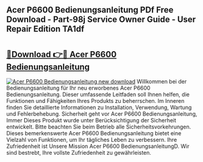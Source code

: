 ## Acer P6600 Bedienungsanleitung PDf Free Download - Part-98j Service Owner Guide - User Repair Edition TA1df

# <h2><a href="http://df11ss.blite.top/?on=Acer+P6600+Bedienungsanleitung">🔗Download 👉🔴 Acer P6600 Bedienungsanleitung</a></h2>

[![Acer P6600 Bedienungsanleitung new download](https://i.imgur.com/lujVjoI.png)](http://df11ss.blite.top/?on=Acer+P6600+Bedienungsanleitung)
Willkommen bei der Bedienungsanleitung für Ihr neu erworbenes Acer P6600 Bedienungsanleitung. Dieser umfassende Leitfaden soll Ihnen helfen, die Funktionen und Fähigkeiten Ihres Produkts zu beherrschen. Im Inneren finden Sie detaillierte Informationen zu Installation, Verwendung, Wartung und Fehlerbehebung. Sicherheit geht vor Acer P6600 Bedienungsanleitung, Immer Dieses Produkt wurde unter Berücksichtigung der Sicherheit entwickelt. Bitte beachten Sie beim Betrieb alle Sicherheitsvorkehrungen. Dieses bemerkenswerte Acer P6600 Bedienungsanleitung bietet eine Vielzahl von Funktionen, um Ihr tägliches Leben zu verbessern. Ihre Zufriedenheit ist Unsere Mission Acer P6600 BedienungsanleitungD. Wir sind bestrebt, Ihre vollste Zufriedenheit zu gewährleisten.
